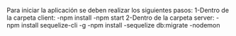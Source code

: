 Para iniciar la aplicación se deben realizar los siguientes pasos:
1-Dentro de la carpeta client:
    -npm install
    -npm start
2-Dentro de la carpeta server:
    -npm install sequelize-cli -g
    -npm install
    -sequelize db:migrate
    -nodemon